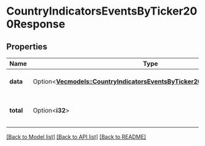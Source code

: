 # CountryIndicatorsEventsByTicker200Response

## Properties

Name | Type | Description | Notes
------------ | ------------- | ------------- | -------------
**data** | Option<[**Vec<models::CountryIndicatorsEventsByTicker200ResponseDataInner>**](CountryIndicatorsEventsByTicker_200_response_data_inner.md)> | Data is the list of events. | [optional]
**total** | Option<**i32**> | Total is the total number of results. | [optional]

[[Back to Model list]](../README.md#documentation-for-models) [[Back to API list]](../README.md#documentation-for-api-endpoints) [[Back to README]](../README.md)


